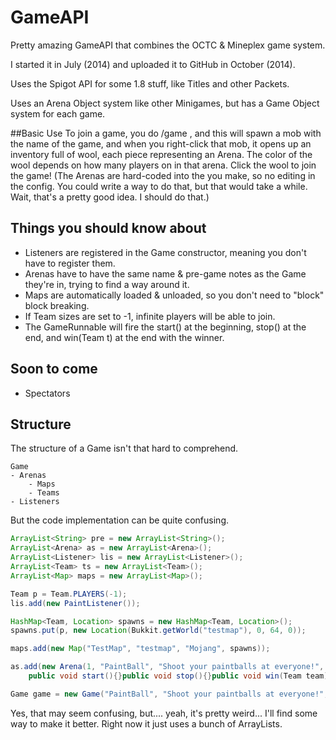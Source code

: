 GameAPI
=======

Pretty amazing GameAPI that combines the OCTC &amp; Mineplex game system.

I started it in July (2014) and uploaded it to GitHub in October (2014).

Uses the Spigot API for some 1.8 stuff, like Titles and other Packets.

Uses an Arena Object system like other Minigames, but has a Game Object system for each game. 

##Basic Use
To join a game, you do /game <MobType> <GameName> , and this will spawn a mob with the name of the game, and when you right-click that mob, it opens up an inventory full of wool, each piece representing an Arena. The color of the wool depends on how many players on in that arena. Click the wool to join the game! (The Arenas are hard-coded into the you make, so no editing in the config. You could write a way to do that, but that would take a while. Wait, that's a pretty good idea. I should do that.)

Things you should know about
----------------------------
- Listeners are registered in the Game constructor, meaning you don't have to register them.
- Arenas have to have the same name & pre-game notes as the Game they're in, trying to find a way around it.
- Maps are automatically loaded & unloaded, so you don't need to "block" block breaking.
- If Team sizes are set to -1, infinite players will be able to join.
- The GameRunnable will fire the start() at the beginning, stop() at the end, and win(Team t) at the end with the winner.

Soon to come
------------
- Spectators

Structure
---------
The structure of a Game isn't that hard to comprehend.
```
Game
- Arenas
    - Maps
    - Teams
- Listeners
```

But the code implementation can be quite confusing.
```java
ArrayList<String> pre = new ArrayList<String>();
ArrayList<Arena> as = new ArrayList<Arena>();
ArrayList<Listener> lis = new ArrayList<Listener>();
ArrayList<Team> ts = new ArrayList<Team>();
ArrayList<Map> maps = new ArrayList<Map>();

Team p = Team.PLAYERS(-1);
lis.add(new PaintListener());

HashMap<Team, Location> spawns = new HashMap<Team, Location>();
spawns.put(p, new Location(Bukkit.getWorld("testmap"), 0, 64, 0));

maps.add(new Map("TestMap", "testmap", "Mojang", spawns));

as.add(new Arena(1, "PaintBall", "Shoot your paintballs at everyone!", pre, ts, maps, new GameRunnable(){
	public void start(){}public void stop(){}public void win(Team team){}}));

Game game = new Game("PaintBall", "Shoot your paintballs at everyone!", pre, as, lis);

```
Yes, that may seem confusing, but.... yeah, it's pretty weird... I'll find some way to make it better. Right now it just uses a bunch of ArrayLists.
